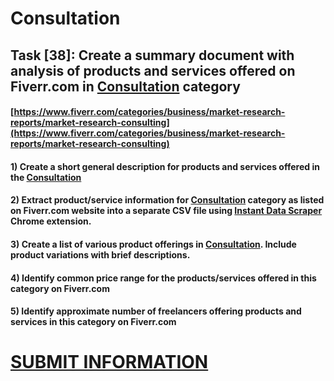# Consultation
## Task [38]: Create a summary document with analysis of products and services offered on Fiverr.com in [Consultation](https://www.fiverr.com/categories/business/market-research-reports/market-research-consulting) category
#### [https://www.fiverr.com/categories/business/market-research-reports/market-research-consulting](https://www.fiverr.com/categories/business/market-research-reports/market-research-consulting)
#### 1) Create a short general description for products and services offered in the [Consultation](https://www.fiverr.com/categories/business/market-research-reports/market-research-consulting)
#### 2) Extract product/service information for [Consultation](https://www.fiverr.com/categories/business/market-research-reports/market-research-consulting) category as listed on Fiverr.com website into a separate CSV file using [Instant Data Scraper](https://chrome.google.com/webstore/detail/instant-data-scraper/ofaokhiedipichpaobibbnahnkdoiiah) Chrome extension.
#### 3) Create a list of various product offerings in [Consultation](https://www.fiverr.com/categories/business/market-research-reports/market-research-consulting). Include product variations with brief descriptions.
#### 4) Identify common price range for the products/services offered in this category on Fiverr.com
#### 5) Identify approximate number of freelancers offering products and services in this category on Fiverr.com

# [SUBMIT INFORMATION](https://forms.office.com/r/8AEKjkLxKG)
